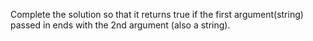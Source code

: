 Complete the solution so that it returns true if the first argument(string) passed in ends with the 2nd argument (also a string).
